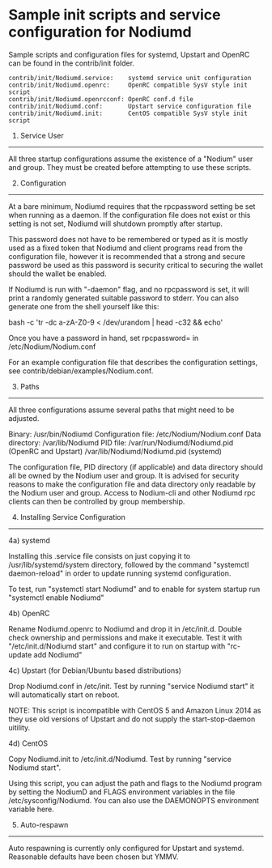 Sample init scripts and service configuration for Nodiumd
==========================================================

Sample scripts and configuration files for systemd, Upstart and OpenRC
can be found in the contrib/init folder.

    contrib/init/Nodiumd.service:    systemd service unit configuration
    contrib/init/Nodiumd.openrc:     OpenRC compatible SysV style init script
    contrib/init/Nodiumd.openrcconf: OpenRC conf.d file
    contrib/init/Nodiumd.conf:       Upstart service configuration file
    contrib/init/Nodiumd.init:       CentOS compatible SysV style init script

1. Service User
---------------------------------

All three startup configurations assume the existence of a "Nodium" user
and group.  They must be created before attempting to use these scripts.

2. Configuration
---------------------------------

At a bare minimum, Nodiumd requires that the rpcpassword setting be set
when running as a daemon.  If the configuration file does not exist or this
setting is not set, Nodiumd will shutdown promptly after startup.

This password does not have to be remembered or typed as it is mostly used
as a fixed token that Nodiumd and client programs read from the configuration
file, however it is recommended that a strong and secure password be used
as this password is security critical to securing the wallet should the
wallet be enabled.

If Nodiumd is run with "-daemon" flag, and no rpcpassword is set, it will
print a randomly generated suitable password to stderr.  You can also
generate one from the shell yourself like this:

bash -c 'tr -dc a-zA-Z0-9 < /dev/urandom | head -c32 && echo'

Once you have a password in hand, set rpcpassword= in /etc/Nodium/Nodium.conf

For an example configuration file that describes the configuration settings,
see contrib/debian/examples/Nodium.conf.

3. Paths
---------------------------------

All three configurations assume several paths that might need to be adjusted.

Binary:              /usr/bin/Nodiumd
Configuration file:  /etc/Nodium/Nodium.conf
Data directory:      /var/lib/Nodiumd
PID file:            /var/run/Nodiumd/Nodiumd.pid (OpenRC and Upstart)
                     /var/lib/Nodiumd/Nodiumd.pid (systemd)

The configuration file, PID directory (if applicable) and data directory
should all be owned by the Nodium user and group.  It is advised for security
reasons to make the configuration file and data directory only readable by the
Nodium user and group.  Access to Nodium-cli and other Nodiumd rpc clients
can then be controlled by group membership.

4. Installing Service Configuration
-----------------------------------

4a) systemd

Installing this .service file consists on just copying it to
/usr/lib/systemd/system directory, followed by the command
"systemctl daemon-reload" in order to update running systemd configuration.

To test, run "systemctl start Nodiumd" and to enable for system startup run
"systemctl enable Nodiumd"

4b) OpenRC

Rename Nodiumd.openrc to Nodiumd and drop it in /etc/init.d.  Double
check ownership and permissions and make it executable.  Test it with
"/etc/init.d/Nodiumd start" and configure it to run on startup with
"rc-update add Nodiumd"

4c) Upstart (for Debian/Ubuntu based distributions)

Drop Nodiumd.conf in /etc/init.  Test by running "service Nodiumd start"
it will automatically start on reboot.

NOTE: This script is incompatible with CentOS 5 and Amazon Linux 2014 as they
use old versions of Upstart and do not supply the start-stop-daemon uitility.

4d) CentOS

Copy Nodiumd.init to /etc/init.d/Nodiumd. Test by running "service Nodiumd start".

Using this script, you can adjust the path and flags to the Nodiumd program by
setting the NodiumD and FLAGS environment variables in the file
/etc/sysconfig/Nodiumd. You can also use the DAEMONOPTS environment variable here.

5. Auto-respawn
-----------------------------------

Auto respawning is currently only configured for Upstart and systemd.
Reasonable defaults have been chosen but YMMV.
